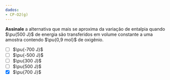 ```yaml
---
dados:
- CP-O2(g)
---
```

**Assinale** a alternativa que mais se aproxima da variação de entalpia quando $\pu{500 J}$ de energia são transferidos em volume constante a uma amostra contendo $\pu{0,9 mol}$ de oxigênio.

- [ ] $\pu{-700 J}$
- [ ] $\pu{-500 J}$
- [ ] $\pu{300 J}$
- [ ] $\pu{500 J}$
- [x] $\pu{700 J}$
